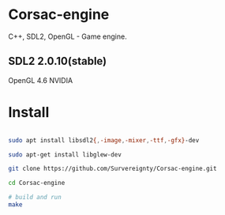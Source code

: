 # Corsac-engine

C++, SDL2, OpenGL - Game engine.

SDL2 2.0.10(stable)
---
OpenGL 4.6 NVIDIA

# Install

```bash

sudo apt install libsdl2{,-image,-mixer,-ttf,-gfx}-dev

sudo apt-get install libglew-dev

git clone https://github.com/Survereignty/Corsac-engine.git

cd Corsac-engine

# build and run
make

```